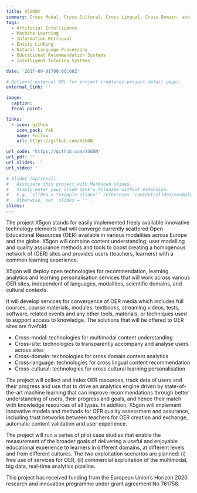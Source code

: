 ```yaml
---
title: X5GONt
summary: Cross Modal, Cross Cultural, Cross Lingual, Cross Domain, and Cross Site Global OER Network
tags:
  - Artificial Intelligence
  - Machine Learning
  - Information Retrieval
  - Entity Linking
  - Natural Language Processing
  - Educational Recommendation Systems
  - Intelligent Tutoring Systems

date: '2017-09-01T00:00:00Z'

# Optional external URL for project (replaces project detail page).
external_link: ''

image:
  caption: 
  focal_point: 

links:
  - icon: github
    icon_pack: fab
    name: Follow
    url: https://github.com/X5GON

url_code: 'https://github.com/X5GON'
url_pdf: ''
url_slides: ''
url_video: ''

# Slides (optional).
#   Associate this project with Markdown slides.
#   Simply enter your slide deck's filename without extension.
#   E.g. `slides = "example-slides"` references `content/slides/example-slides.md`.
#   Otherwise, set `slides = ""`.
slides: 
---
```


The project X5gon stands for easily implemented freely available innovative technology elements that will converge currently scattered Open Educational Resources (OER) available in various modalities across Europe and the globe. X5gon will combine content understanding, user modelling and quality assurance methods and tools to boost creating a homogenous network of (OER) sites and provides users (teachers, learners) with a common learning experience.

X5gon will deploy open technologies for recommendation, learning analytics and learning personalisation services that will work across various OER sites, independent of languages, modalities, scientific domains, and cultural contexts.

It will develop services for convergence of OER media which includes full courses, course materials, modules, textbooks, streaming videos, tests, software, related events and any other tools, materials, or techniques used to support access to knowledge. The solutions that will be offered to OER sites are fivefold:

- Cross-modal: technologies for multimodal content understanding
- Cross-site: technologies to transparently accompany and analyse users across sites
- Cross-domain: technologies for cross domain content analytics
- Cross-language: technologies for cross lingual content recommendation
- Cross-cultural: technologies for cross cultural learning personalisation

The project will collect and index OER resources, track data of users and their progress and use that to drive an analytics engine driven by state-of-the-art machine learning that can improve recommendations through better understanding of users, their progress and goals, and hence their match with knowledge resources of all types. In addition, X5gon will implement innovative models and methods for OER quality assessment and assurance, including trust networks between teachers for OER creation and exchange, automatic content validation and user experience.

The project will run a series of pilot case studies that enable the measurement of the broader goals of delivering a useful and enjoyable educational experience to learners in different domains, at different levels and from different cultures. The two exploitation scenarios are planned: (i) free use of services for OER, (ii) commercial exploitation of the multimodal, big data, real-time analytics pipeline.

This project has received funding from the European Union’s Horizon 2020 research and innovation programme under grant agreement No 761758.
